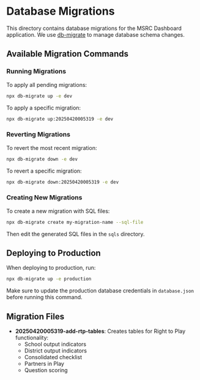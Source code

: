 # Database Migrations

This directory contains database migrations for the MSRC Dashboard application. We use [db-migrate](https://db-migrate.readthedocs.io/en/latest/) to manage database schema changes.

## Available Migration Commands

### Running Migrations

To apply all pending migrations:

```bash
npx db-migrate up -e dev
```

To apply a specific migration:

```bash
npx db-migrate up:20250420005319 -e dev
```

### Reverting Migrations

To revert the most recent migration:

```bash
npx db-migrate down -e dev
```

To revert a specific migration:

```bash
npx db-migrate down:20250420005319 -e dev
```

### Creating New Migrations

To create a new migration with SQL files:

```bash
npx db-migrate create my-migration-name --sql-file
```

Then edit the generated SQL files in the `sqls` directory.

## Deploying to Production

When deploying to production, run:

```bash
npx db-migrate up -e production
```

Make sure to update the production database credentials in `database.json` before running this command.

## Migration Files

- **20250420005319-add-rtp-tables**: Creates tables for Right to Play functionality:
  - School output indicators
  - District output indicators
  - Consolidated checklist
  - Partners in Play
  - Question scoring